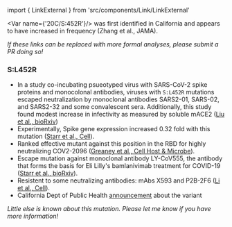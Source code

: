 import { LinkExternal } from 'src/components/Link/LinkExternal'

<Var name={'20C/S:452R'}/> was first identified in California and appears to have increased in frequency (<LinkExternal href="https://jamanetwork.com/journals/jama/fullarticle/2776543">Zhang et al., JAMA</LinkExternal>). <br/>

_If these links can be replaced with more formal analyses, please submit a PR doing so!_

### S:L452R
- In a study co-incubating psueotyped virus with SARS-CoV-2 spike proteins and monocolonal antibodies, viruses with `S:L452R` mutations escaped neutralization by monoclonal antibodies SARS2-01, SARS-02, and SARS2-32 and some convalescent sera. Additionally, this study found modest increase in infectivity as measured by soluble mACE2 ([Liu et al., bioRxiv](https://www.biorxiv.org/content/10.1101/2020.11.06.372037v1))
- Experimentally, Spike gene expression increased 0.32 fold with this mutation ([Starr et al., Cell](https://doi.org/10.1016/j.cell.2020.08.012)).
- Ranked effective mutant against this position in the RBD for highly neutralizing COV2-2096 ([Greaney et al., Cell Host & Microbe](https://doi.org/10.1016/j.chom.2020.11.007)).
- Escape mutation against monoclonal antibody LY-CoV555, the antibody that forms the basis for Eli Lilly's bamlanivimab treatment for COVID-19 ([Starr et al., bioRxiv](https://www.biorxiv.org/content/10.1101/2021.02.17.431683v1)).
- Resistent to some neutralizing antibodies: mAbs X593 and P2B-2F6 ([Li et al., Cell](https://www.sciencedirect.com/science/article/abs/pii/S0092867420308771)).
- California Dept of Public Health [announcement](https://www.cdph.ca.gov/Programs/OPA/Pages/NR21-020.aspx) about the variant

_Little else is known about this mutation. Please let me know if you have more information!_
